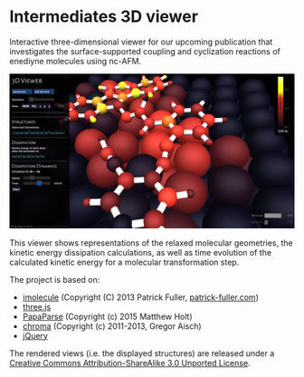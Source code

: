 # Intermediates 3D viewer

Interactive three-dimensional viewer for our upcoming publication that investigates the surface-supported coupling and cyclization reactions of enediyne molecules using nc-AFM.

![Screenshot](/screenshot.png?raw=true "Screenshot")

This viewer shows representations of the relaxed molecular geometries, the kinetic energy dissipation calculations, as well as time evolution of the calculated kinetic energy for a molecular transformation step.



The project is based on:
- [imolecule](https://github.com/patrickfuller/imolecule) (Copyright (C) 2013 Patrick Fuller, [patrick-fuller.com](patrick-fuller.com))
- [three.js](http://threejs.org/)
- [PapaParse](http://papaparse.com/) (Copyright (c) 2015 Matthew Holt)
- [chroma](https://github.com/gka/chroma.js) (Copyright (c) 2011-2013, Gregor Aisch)
- [jQuery](https://jquery.com/)


The rendered views (i.e. the displayed structures) are released under a <a rel="license" href="http://creativecommons.org/licenses/by-sa/3.0/">Creative Commons Attribution-ShareAlike 3.0 Unported License</a>.
